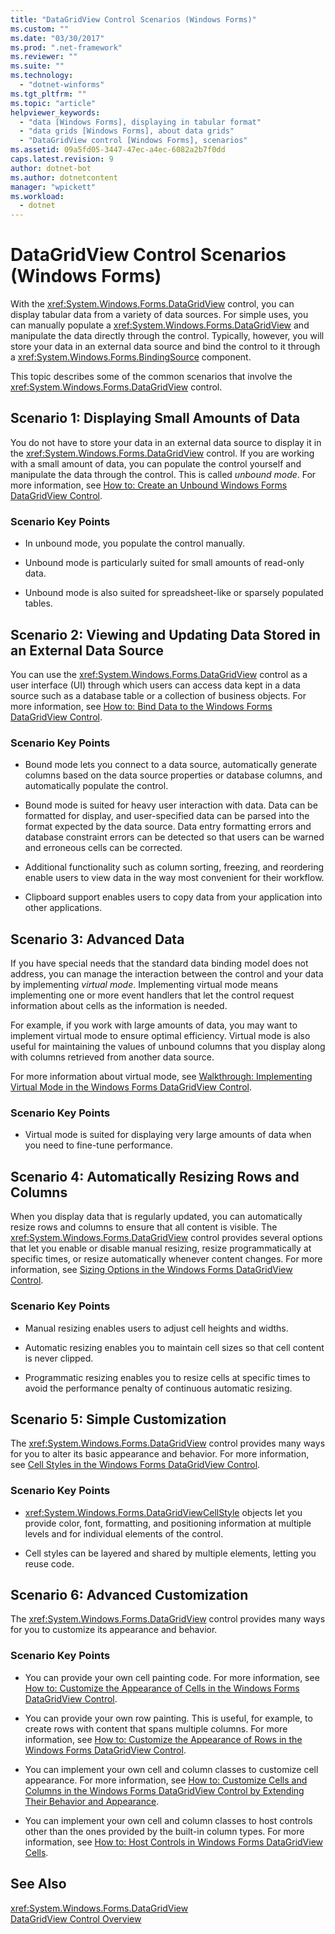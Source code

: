 ```yaml
---
title: "DataGridView Control Scenarios (Windows Forms)"
ms.custom: ""
ms.date: "03/30/2017"
ms.prod: ".net-framework"
ms.reviewer: ""
ms.suite: ""
ms.technology: 
  - "dotnet-winforms"
ms.tgt_pltfrm: ""
ms.topic: "article"
helpviewer_keywords: 
  - "data [Windows Forms], displaying in tabular format"
  - "data grids [Windows Forms], about data grids"
  - "DataGridView control [Windows Forms], scenarios"
ms.assetid: 09a5fd05-3447-47ec-a4ec-6082a2b7f0dd
caps.latest.revision: 9
author: dotnet-bot
ms.author: dotnetcontent
manager: "wpickett"
ms.workload: 
  - dotnet
---
```

# DataGridView Control Scenarios (Windows Forms)
With the <xref:System.Windows.Forms.DataGridView> control, you can display tabular data from a variety of data sources. For simple uses, you can manually populate a <xref:System.Windows.Forms.DataGridView> and manipulate the data directly through the control. Typically, however, you will store your data in an external data source and bind the control to it through a <xref:System.Windows.Forms.BindingSource> component.  
  
 This topic describes some of the common scenarios that involve the <xref:System.Windows.Forms.DataGridView> control.  
  
## Scenario 1: Displaying Small Amounts of Data  
 You do not have to store your data in an external data source to display it in the <xref:System.Windows.Forms.DataGridView> control. If you are working with a small amount of data, you can populate the control yourself and manipulate the data through the control. This is called *unbound mode*. For more information, see [How to: Create an Unbound Windows Forms DataGridView Control](../../../../docs/framework/winforms/controls/how-to-create-an-unbound-windows-forms-datagridview-control.md).  
  
### Scenario Key Points  
  
-   In unbound mode, you populate the control manually.  
  
-   Unbound mode is particularly suited for small amounts of read-only data.  
  
-   Unbound mode is also suited for spreadsheet-like or sparsely populated tables.  
  
## Scenario 2: Viewing and Updating Data Stored in an External Data Source  
 You can use the <xref:System.Windows.Forms.DataGridView> control as a user interface (UI) through which users can access data kept in a data source such as a database table or a collection of business objects. For more information, see [How to: Bind Data to the Windows Forms DataGridView Control](../../../../docs/framework/winforms/controls/how-to-bind-data-to-the-windows-forms-datagridview-control.md).  
  
### Scenario Key Points  
  
-   Bound mode lets you connect to a data source, automatically generate columns based on the data source properties or database columns, and automatically populate the control.  
  
-   Bound mode is suited for heavy user interaction with data. Data can be formatted for display, and user-specified data can be parsed into the format expected by the data source. Data entry formatting errors and database constraint errors can be detected so that users can be warned and erroneous cells can be corrected.  
  
-   Additional functionality such as column sorting, freezing, and reordering enable users to view data in the way most convenient for their workflow.  
  
-   Clipboard support enables users to copy data from your application into other applications.  
  
## Scenario 3: Advanced Data  
 If you have special needs that the standard data binding model does not address, you can manage the interaction between the control and your data by implementing *virtual mode*. Implementing virtual mode means implementing one or more event handlers that let the control request information about cells as the information is needed.  
  
 For example, if you work with large amounts of data, you may want to implement virtual mode to ensure optimal efficiency. Virtual mode is also useful for maintaining the values of unbound columns that you display along with columns retrieved from another data source.  
  
 For more information about virtual mode, see [Walkthrough: Implementing Virtual Mode in the Windows Forms DataGridView Control](../../../../docs/framework/winforms/controls/implementing-virtual-mode-wf-datagridview-control.md).  
  
### Scenario Key Points  
  
-   Virtual mode is suited for displaying very large amounts of data when you need to fine-tune performance.  
  
## Scenario 4: Automatically Resizing Rows and Columns  
 When you display data that is regularly updated, you can automatically resize rows and columns to ensure that all content is visible. The <xref:System.Windows.Forms.DataGridView> control provides several options that let you enable or disable manual resizing, resize programmatically at specific times, or resize automatically whenever content changes. For more information, see [Sizing Options in the Windows Forms DataGridView Control](../../../../docs/framework/winforms/controls/sizing-options-in-the-windows-forms-datagridview-control.md).  
  
### Scenario Key Points  
  
-   Manual resizing enables users to adjust cell heights and widths.  
  
-   Automatic resizing enables you to maintain cell sizes so that cell content is never clipped.  
  
-   Programmatic resizing enables you to resize cells at specific times to avoid the performance penalty of continuous automatic resizing.  
  
## Scenario 5: Simple Customization  
 The <xref:System.Windows.Forms.DataGridView> control provides many ways for you to alter its basic appearance and behavior. For more information, see [Cell Styles in the Windows Forms DataGridView Control](../../../../docs/framework/winforms/controls/cell-styles-in-the-windows-forms-datagridview-control.md).  
  
### Scenario Key Points  
  
-   <xref:System.Windows.Forms.DataGridViewCellStyle> objects let you provide color, font, formatting, and positioning information at multiple levels and for individual elements of the control.  
  
-   Cell styles can be layered and shared by multiple elements, letting you reuse code.  
  
## Scenario 6: Advanced Customization  
 The <xref:System.Windows.Forms.DataGridView> control provides many ways for you to customize its appearance and behavior.  
  
### Scenario Key Points  
  
-   You can provide your own cell painting code. For more information, see [How to: Customize the Appearance of Cells in the Windows Forms DataGridView Control](../../../../docs/framework/winforms/controls/customize-the-appearance-of-cells-in-the-datagrid.md).  
  
-   You can provide your own row painting. This is useful, for example, to create rows with content that spans multiple columns. For more information, see [How to: Customize the Appearance of Rows in the Windows Forms DataGridView Control](../../../../docs/framework/winforms/controls/customize-the-appearance-of-rows-in-the-datagrid.md).  
  
-   You can implement your own cell and column classes to customize cell appearance. For more information, see [How to: Customize Cells and Columns in the Windows Forms DataGridView Control by Extending Their Behavior and Appearance](../../../../docs/framework/winforms/controls/customize-cells-and-columns-in-the-datagrid-by-extending-behavior.md).  
  
-   You can implement your own cell and column classes to host controls other than the ones provided by the built-in column types. For more information, see [How to: Host Controls in Windows Forms DataGridView Cells](../../../../docs/framework/winforms/controls/how-to-host-controls-in-windows-forms-datagridview-cells.md).  
  
## See Also  
 <xref:System.Windows.Forms.DataGridView>  
 [DataGridView Control Overview](../../../../docs/framework/winforms/controls/datagridview-control-overview-windows-forms.md)
